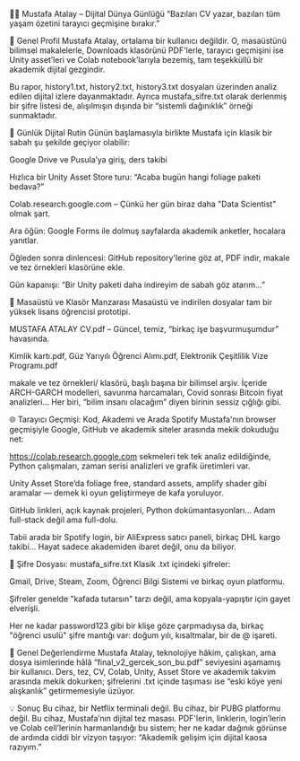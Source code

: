 👨‍🎓 Mustafa Atalay – Dijital Dünya Günlüğü
“Bazıları CV yazar, bazıları tüm yaşam özetini tarayıcı geçmişine bırakır.”

📘 Genel Profil
Mustafa Atalay, ortalama bir kullanıcı değildir. O, masaüstünü bilimsel makalelerle, Downloads klasörünü PDF'lerle, tarayıcı geçmişini ise Unity asset’leri ve Colab notebook’larıyla bezemiş, tam teşekküllü bir akademik dijital gezgindir.

Bu rapor, history1.txt, history2.txt, history3.txt dosyaları üzerinden analiz edilen dijital izlere dayanmaktadır. Ayrıca mustafa_sifre.txt olarak derlenmiş bir şifre listesi de, alışılmışın dışında bir “sistemli dağınıklık” örneği sunmaktadır.

🧠 Günlük Dijital Rutin
Günün başlamasıyla birlikte Mustafa için klasik bir sabah şu şekilde geçiyor olabilir:

Google Drive ve Pusula’ya giriş, ders takibi

Hızlıca bir Unity Asset Store turu: “Acaba bugün hangi foliage paketi bedava?”

Colab.research.google.com – Çünkü her gün biraz daha "Data Scientist" olmak şart.

Ara öğün: Google Forms ile dolmuş sayfalarda akademik anketler, hocalara yanıtlar.

Öğleden sonra dinlencesi: GitHub repository'lerine göz at, PDF indir, makale ve tez örnekleri klasörüne ekle.

Gün kapanışı: “Bir Unity paketi daha indireyim de sabah göz atarım…”

📂 Masaüstü ve Klasör Manzarası
Masaüstü ve indirilen dosyalar tam bir yüksek lisans öğrencisi prototipi.

MUSTAFA ATALAY CV.pdf – Güncel, temiz, “birkaç işe başvurmuşumdur” havasında.

Kimlik kartı.pdf, Güz Yarıyılı Öğrenci Alımı.pdf, Elektronik Çeşitlilik Vize Programı.pdf

makale ve tez örnekleri/ klasörü, başlı başına bir bilimsel arşiv. İçeride ARCH-GARCH modelleri, savunma harcamaları, Covid sonrası Bitcoin fiyat analizleri... Her biri, “bilim insanı olacağım” diyen birinin sessiz çığlığı gibi.

🌐 Tarayıcı Geçmişi: Kod, Akademi ve Arada Spotify
Mustafa'nın browser geçmişiyle Google, GitHub ve akademik siteler arasında mekik dokuduğu net:

https://colab.research.google.com sekmeleri tek tek analiz edildiğinde, Python çalışmaları, zaman serisi analizleri ve grafik üretimleri var.

Unity Asset Store’da foliage free, standard assets, amplify shader gibi aramalar — demek ki oyun geliştirmeye de kafa yoruluyor.

GitHub linkleri, açık kaynak projeleri, Python dokümantasyonları… Adam full-stack değil ama full-dolu.

Tabii arada bir Spotify login, bir AliExpress satıcı paneli, birkaç DHL kargo takibi... Hayat sadece akademiden ibaret değil, onu da biliyor.

🔐 Şifre Dosyası: mustafa_sifre.txt
Klasik .txt içindeki şifreler:

Gmail, Drive, Steam, Zoom, Öğrenci Bilgi Sistemi ve birkaç oyun platformu.

Şifreler genelde "kafada tutarsın" tarzı değil, ama kopyala-yapıştır için gayet elverişli.

Her ne kadar password123 gibi bir klişe göze çarpmadıysa da, birkaç "öğrenci usulü" şifre mantığı var: doğum yılı, kısaltmalar, bir de @ işareti.

🧠 Genel Değerlendirme
Mustafa Atalay, teknolojiye hâkim, çalışkan, ama dosya isimlerinde hâlâ “final_v2_gercek_son_bu.pdf” seviyesini aşamamış bir kullanıcı.
Ders, tez, CV, Colab, Unity, Asset Store ve akademik takvim arasında mekik dokurken; şifrelerini .txt içinde taşıması ise “eski köye yeni alışkanlık” getirmemesiyle üzüyor.

💡 Sonuç
Bu cihaz, bir Netflix terminali değil. Bu cihaz, bir PUBG platformu değil. Bu cihaz, Mustafa’nın dijital tez masası.
PDF'lerin, linklerin, login’lerin ve Colab cell’lerinin harmanlandığı bu sistem; her ne kadar dağınık görünse de ardında ciddi bir vizyon taşıyor:
“Akademik gelişim için dijital kaosa razıyım.”
